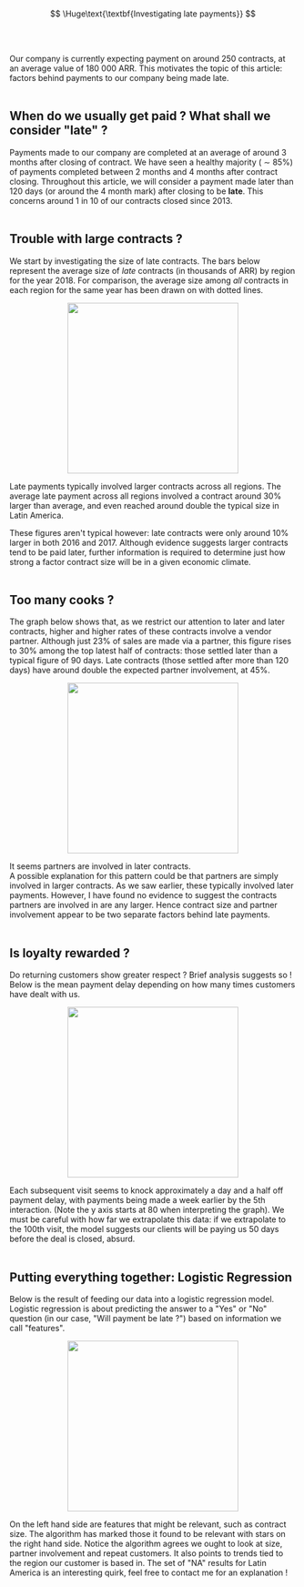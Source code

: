 <br>

$$
\Huge\text{\textbf{Investigating late payments}}
$$

<br>
<br>

Our company is currently expecting payment on around 250 contracts, at an average value of 180 000 ARR. This motivates the topic of this article: factors behind payments to our company being made late.
<br>
<br>

## When do we usually get paid ? What shall we consider "late" ?
Payments made to our company are completed at an average of around 3 months after closing of contract. We have seen a healthy majority ( $\sim$ 85\%) of payments completed between 2 months and 4 months after contract closing. Throughout this article, we will consider a payment made later than 120 days (or around the 4 month mark) after closing to be **late**. This concerns around 1 in 10 of our contracts closed since 2013.
<br>
<br>

## Trouble with large contracts ?
We start by investigating the size of late contracts. The bars below represent the average size of *late* contracts (in thousands of ARR) by region for the year 2018. For comparison, the average size among *all* contracts in each region for the same year has been drawn on with dotted lines.

<p align="center">
  <img src="https://github.com/L-Arscott/Business-Analytics/assets/64332150/02f7ee0d-cfce-41a2-83fe-e305f8eb7fc0" height="300"/>
</p>


Late payments typically involved larger contracts across all regions. The average late payment across all regions involved a contract around 30\% larger than average, and even reached around double the typical size in Latin America.

These figures aren't typical however: late contracts were only around 10\% larger in both 2016 and 2017. Although evidence suggests larger contracts tend to be paid later, further information is required to determine just how strong a factor contract size will be in a given economic climate.
<br>
<br>

## Too many cooks ?
The graph below shows that, as we restrict our attention to later and later contracts, higher and higher rates of these contracts involve a vendor partner. Although just 23\% of sales are made via a partner, this figure rises to 30\% among the top latest half of contracts: those settled later than a typical figure of 90 days. Late contracts (those settled after more than 120 days) have around double the expected partner involvement, at 45\%.

<p align="center">
  <img src="https://github.com/L-Arscott/Business-Analytics/assets/64332150/24731cad-b8f9-4e51-8c69-2b47bbf6f62d" height="300"/>
</p>


It seems partners are involved in later contracts.  
A possible explanation for this pattern could be that partners are simply involved in larger contracts. As we saw earlier, these typically involved later payments. However, I have found no evidence to suggest the contracts partners are involved in are any larger. Hence contract size and partner involvement appear to be two separate factors behind late payments.
<br>
<br>

## Is loyalty rewarded ?
Do returning customers show greater respect ? Brief analysis suggests so ! Below is the mean payment delay depending on how many times customers have dealt with us.

<p align="center">
  <img src="https://github.com/L-Arscott/Business-Analytics/assets/64332150/bcb46b91-7804-403c-9201-2ca3dfadfb03" height="300"/>
</p>

Each subsequent visit seems to knock approximately a day and a half off payment delay, with payments being made a week earlier by the 5th interaction. (Note the y axis starts at 80 when interpreting the graph). We must be careful with how far we extrapolate this data: if we extrapolate to the 100th visit, the model suggests our clients will be paying us 50 days before the deal is closed, absurd.
<br>
<br>

## Putting everything together: Logistic Regression
Below is the result of feeding our data into a logistic regression model. Logistic regression is about predicting the answer to a "Yes" or "No" question (in our case, "Will payment be late ?") based on information we call "features".

<p align="center">
  <img src="https://github.com/L-Arscott/Business-Analytics/assets/64332150/9054b3dc-621f-4dde-bc7f-083cd818743a" height="300"/>
</p>


On the left hand side are features that might be relevant, such as contract size. The algorithm has marked those it found to be relevant with stars on the right hand side. Notice the algorithm agrees we ought to look at size, partner involvement and repeat customers. It also points to trends tied to the region our customer is based in. The set of "NA" results for Latin America is an interesting quirk, feel free to contact me for an explanation !
